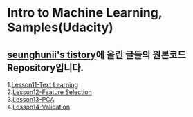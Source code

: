 # Intro to Machine Learning, Samples(Udacity)
## [seunghunii's tistory](https://seunghuni96.tistory.com/)에 올린 글들의 원본코드 Repository입니다.
1.[Lesson11-Text Learning](https://seunghuni96.tistory.com/77)  
2.[Lesson12-Feature Selection](https://seunghuni96.tistory.com/78)  
3.[Lesson13-PCA](https://seunghuni96.tistory.com/79)  
4.[Lesson14-Validation](https://seunghuni96.tistory.com/80)